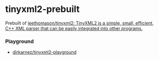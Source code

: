 tinyxml2-prebuilt
===============
Prebuilt of [leethomason/tinyxml2: TinyXML2 is a simple, small, efficient, C++ XML parser that can be easily integrated into other programs.](https://github.com/leethomason/tinyxml2)

### Playground
- [dirkarnez/tinyxml2-playground](https://github.com/dirkarnez/tinyxml2-playground)
